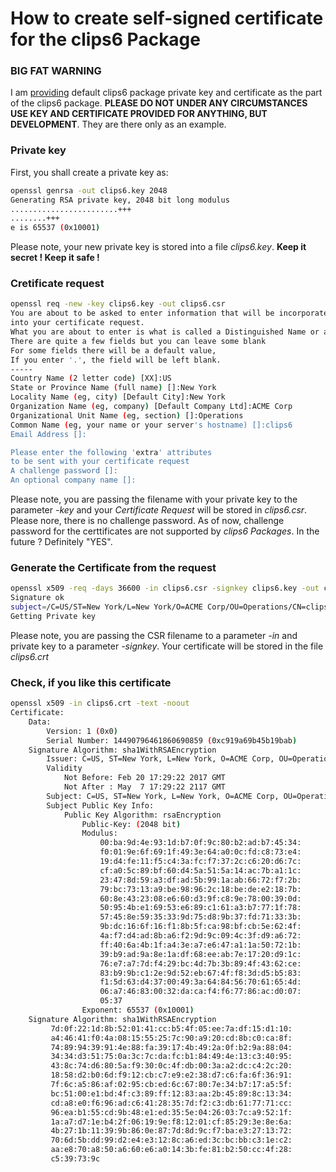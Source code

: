 # How to create self-signed certificate for the clips6 Package 

### BIG FAT WARNING

I am [providing](../etc/ca) default clips6 package private key and certificate as the part of the clips6 package. **PLEASE DO NOT UNDER ANY CIRCUMSTANCES USE KEY AND CERTIFICATE PROVIDED FOR ANYTHING, BUT DEVELOPMENT**. They are there only as an example.

### Private key

First, you shall create a private key as:

```bash
openssl genrsa -out clips6.key 2048
Generating RSA private key, 2048 bit long modulus
........................+++
........+++
e is 65537 (0x10001)
```

Please note, your new private key is stored into a file _clips6.key_. **Keep it secret ! Keep it safe !**

### Cretificate request

```bash
openssl req -new -key clips6.key -out clips6.csr
You are about to be asked to enter information that will be incorporated
into your certificate request.
What you are about to enter is what is called a Distinguished Name or a DN.
There are quite a few fields but you can leave some blank
For some fields there will be a default value,
If you enter '.', the field will be left blank.
-----
Country Name (2 letter code) [XX]:US
State or Province Name (full name) []:New York
Locality Name (eg, city) [Default City]:New York
Organization Name (eg, company) [Default Company Ltd]:ACME Corp
Organizational Unit Name (eg, section) []:Operations
Common Name (eg, your name or your server's hostname) []:clips6
Email Address []:

Please enter the following 'extra' attributes
to be sent with your certificate request
A challenge password []:
An optional company name []:
```

Please note, you are passing the filename with your private key to the parameter _-key_ and your _Certificate Request_ will be stored in _clips6.csr_. Please nore, there is no challenge password. As of now, challenge password for the certtificates are not supported by _clips6 Packages_. In the future ? Definitely "YES".

### Generate the Certificate from the request

```bash
openssl x509 -req -days 36600 -in clips6.csr -signkey clips6.key -out clips6.crt
Signature ok
subject=/C=US/ST=New York/L=New York/O=ACME Corp/OU=Operations/CN=clips6
Getting Private key
```

Please note, you are passing the CSR filename to a parameter _-in_ and private key to a parameter _-signkey_. Your certificate will be stored in the file _clips6.crt_

### Check, if you like this certificate

```bash
openssl x509 -in clips6.crt -text -noout
Certificate:
    Data:
        Version: 1 (0x0)
        Serial Number: 14490796461860690859 (0xc919a69b45b19bab)
    Signature Algorithm: sha1WithRSAEncryption
        Issuer: C=US, ST=New York, L=New York, O=ACME Corp, OU=Operations, CN=clips6
        Validity
            Not Before: Feb 20 17:29:22 2017 GMT
            Not After : May  7 17:29:22 2117 GMT
        Subject: C=US, ST=New York, L=New York, O=ACME Corp, OU=Operations, CN=clips6
        Subject Public Key Info:
            Public Key Algorithm: rsaEncryption
                Public-Key: (2048 bit)
                Modulus:
                    00:ba:9d:4e:93:1d:b7:0f:9c:80:b2:ad:b7:45:34:
                    f0:01:9e:6f:69:1f:49:3e:64:a0:0c:fd:c8:73:e4:
                    19:d4:fe:11:f5:c4:3a:fc:f7:37:2c:c6:20:d6:7c:
                    cf:a0:5c:89:bf:60:d4:5a:51:5a:14:ac:7b:a1:1c:
                    23:47:8d:59:a3:df:ad:5b:99:1a:ab:66:72:f7:2b:
                    79:bc:73:13:a9:be:98:96:2c:18:be:de:e2:18:7b:
                    60:8e:43:23:08:e6:60:d3:9f:c8:9e:78:00:39:0d:
                    50:95:4b:e1:69:53:e6:89:c1:61:a3:b7:77:1f:78:
                    57:45:8e:59:35:33:9d:75:d8:9b:37:fd:71:33:3b:
                    9b:dc:16:6f:16:f1:8b:5f:ca:98:bf:cb:5e:62:4f:
                    4a:f7:d4:ad:8b:a6:f2:9d:9c:09:4c:3f:d9:a6:72:
                    ff:40:6a:4b:1f:a4:3e:a7:e6:47:a1:1a:50:72:1b:
                    39:b9:ad:9a:8e:1a:df:68:ee:ab:7e:17:20:d9:1c:
                    76:e7:a7:7d:f4:29:bc:4d:7b:3b:89:4f:43:62:ce:
                    83:b9:9b:c1:2e:9d:52:eb:67:4f:f8:3d:d5:b5:83:
                    f1:5d:63:d4:37:00:49:3a:64:84:56:70:61:65:4d:
                    06:a7:46:83:00:32:da:ca:f4:f6:77:86:ac:d0:07:
                    05:37
                Exponent: 65537 (0x10001)
    Signature Algorithm: sha1WithRSAEncryption
         7d:0f:22:1d:8b:52:01:41:cc:b5:4f:05:ee:7a:df:15:d1:10:
         a4:46:41:f0:4a:08:15:55:25:7c:90:a9:20:cd:8b:c0:ca:8f:
         74:89:94:39:91:4e:88:fa:39:17:4b:49:2a:0f:b2:9a:88:04:
         34:34:d3:51:75:0a:3c:7c:da:fc:b1:84:49:4e:13:c3:40:95:
         43:8c:74:d6:80:5a:f9:30:0c:4f:db:00:3a:a2:dc:c4:2c:20:
         18:58:d2:b0:6d:f9:12:cb:c7:e9:e2:38:d7:c6:fa:6f:36:91:
         7f:6c:a5:86:af:02:95:cb:ed:6c:67:80:7e:34:b7:17:a5:5f:
         bc:51:00:e1:bd:4f:c3:89:ff:12:83:aa:2b:45:89:8c:13:34:
         cd:a8:e0:f6:96:ad:c6:41:28:35:7d:f2:c3:db:61:77:71:cc:
         96:ea:b1:55:cd:9b:48:e1:ed:35:5e:04:26:03:7c:a9:52:1f:
         1a:a7:d7:1e:b4:2f:06:19:9e:f8:12:01:cf:85:29:3e:8e:6a:
         4b:27:1b:11:39:9b:86:0e:87:7d:8d:9c:f7:ba:e3:27:13:72:
         70:6d:5b:dd:99:d2:e4:e3:12:8c:a6:ed:3c:bc:bb:c3:1e:c2:
         aa:e8:70:a8:50:a6:60:e6:a0:14:3b:fe:81:b2:50:cc:4f:28:
         c5:39:73:9c

```